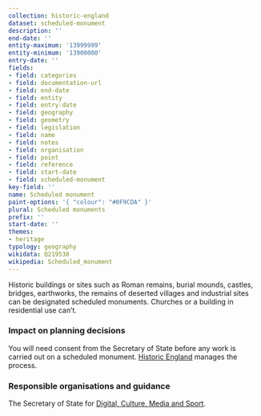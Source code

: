 ```yaml
---
collection: historic-england
dataset: scheduled-monument
description: ''
end-date: ''
entity-maximum: '13999999'
entity-minimum: '13900000'
entry-date: ''
fields:
- field: categories
- field: documentation-url
- field: end-date
- field: entity
- field: entry-date
- field: geography
- field: geometry
- field: legislation
- field: name
- field: notes
- field: organisation
- field: point
- field: reference
- field: start-date
- field: scheduled-monument
key-field: ''
name: Scheduled monument
paint-options: '{ "colour": "#0F9CDA" }'
plural: Scheduled monuments
prefix: ''
start-date: ''
themes:
- heritage
typology: geography
wikidata: Q219538
wikipedia: Scheduled_monument
---
```


Historic buildings or sites such as Roman remains, burial mounds, castles, bridges, earthworks, the remains of deserted villages and industrial sites can be designated scheduled monuments. Churches or a building in residential use can’t.

### Impact on planning decisions

You will need consent from the Secretary of State before any work is carried out on a scheduled monument. [Historic England](https://historicengland.org.uk/) manages the process.

### Responsible organisations and guidance

The Secretary of State for [Digital, Culture, Media and Sport](https://www.gov.uk/government/organisations/department-for-digital-culture-media-sport).
